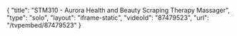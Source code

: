 {
    "title": "STM310 - Aurora Health and Beauty Scraping Therapy Massager",
    "type": "solo",
    "layout": "iframe-static",
    "videoId": "87479523",
    "url": "\/tvpembed\/87479523"
}